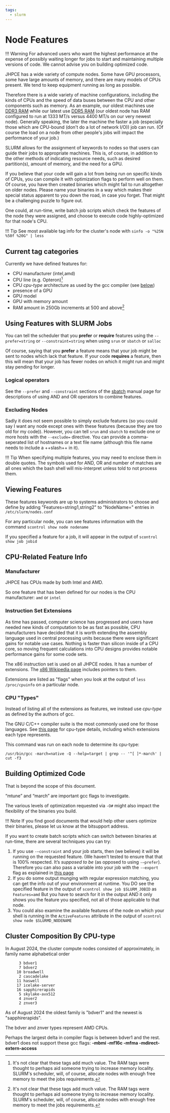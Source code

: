 ```yaml
---
tags:
  - slurm
---
```


# Node Features

!!! Warning
    For advanced users who want the highest performance at the expense of possibly waiting longer for jobs to start and maintaining multiple versions of code. We cannot advise you on building optimized code.

JHPCE has a wide variety of compute nodes. Some have GPU processors, some have large amounts of memory, and there are many models of CPUs present. We tend to keep equipment running as long as possible.

Therefore there is a wide variety of machine configurations, including the kinds of CPUs and the speed of data buses between the CPU and other components such as memory. As an example, our oldest machines use [DDR3 RAM](https://en.wikipedia.org/wiki/DDR3_SDRAM) while our latest use [DDR5 RAM](https://en.wikipedia.org/wiki/DDR5_SDRAM) (our oldest node has RAM configured to run at 1333 MT/s versus 4400 MT/s on our very newest node). Generally speaking, the later the machine the faster a job (especially those which are CPU-bound (don't do a lot of network I/O)) job can run.  (Of course the load on a node from other people's jobs will impact the performance of your job.)

SLURM allows for the assignment of keywords to nodes so that users can guide their jobs to appropriate machines. This is, of course, in addition to the other methods of indicating resource needs, such as desired partition(s), amount of memory, and the need for a GPU.

If you believe that your code will gain a lot from being run on specific kinds of CPUs, you can compile it with optimization flags to perform well on them. Of course, you have then created binaries which might fail to run altogether on older nodes. Please name your binaries in a way which makes their special status apparent to you down the road, in case you forget. That might be a challenging puzzle to figure out.

One could, at run-time, write batch job scripts which check the features of the node they were assigned, and choose to execute code highly-optimized for that node's CPU.

!!! Tip
    See most available tag info for the cluster's node with
    `sinfo -o "%25N %50f %20G" | less`
## Current tag categories
Currently we have defined features for:

- CPU manufacturer (intel,amd)
- CPU line (e.g. Opteron)[^1]
- CPU *cpu-type* architecture as used by the gcc compiler (see [below](../slurm/node-features.md/#cpu-types))
- presence of a GPU
- GPU model
- GPU with memory amount
- RAM amount in 250Gb increments at 500 and above[^1]

[^1]: It's not clear that these tags add much value. The RAM tags were thought to perhaps aid someone trying to increase memory locality. SLURM's scheduler, will, of course, allocate nodes with enough free memory to meet the jobs requirements.

## Using Features with SLURM Jobs

You can tell the scheduler that you **prefer** or **require** features using the `--prefer=string` or `--constraint=string` when using `srun` or `sbatch` or `salloc`

Of course, saying that you **prefer** a feature means that your job might be sent to nodes which lack that feature. If your code **requires** a feature, then this will mean that your job has fewer nodes on which it might run and might stay pending for longer.

### Logical operators
See the `--prefer` and `--constraint` sections of the [sbatch](https://slurm.schedmd.com/archive/slurm-22.05.9/sbatch.html) manual page for descriptions of using AND and OR operators to combine features.

### Excluding Nodes
Sadly it does not seem possible to simply exclude features (so you could say I want any node except ones with these features (because they are too old for my code)). However, you can tell `srun` and `sbatch` to exclude one or more hosts with the `--exclude=` directive. You can provide a comma-seperated list of hostnames or a text file name (although this file name needs to include a ++slash++ in it).

!!! Tip
    When specifying multiple features, you may need to enclose them in double quotes. The symbols used for AND, OR and number of matches are all ones which the bash shell will mis-interpret unless told to not process them.

## Viewing Features

These features keywords are up to systems administrators to choose and define by adding "Features=string1,string2" to "NodeName=" entries in `/etc/slurm/nodes.conf`

For any particular node, you can see features information with the command `scontrol show node nodename`

If you specified a feature for a job, it will appear in the output of `scontrol show job jobid`

## CPU-Related Feature Info

### Manufacturer

JHPCE has CPUs made by both Intel and AMD.

So one feature that has been defined for our nodes is the CPU manufacturer: `amd` or `intel`

### Instruction Set Extensions

As time has passed, computer science has progressed and users have needed new kinds of computation to be as fast as possible, CPU manufacturers have decided that it is worth extending the assembly language used in central processing units because there were significant gains for notable use cases. Nothing is faster than silicon inside of a CPU core, so moving frequent calculations into CPU designs provides notable performance gains for some code sets.

The x86 instruction set is used on all JHPCE nodes. It has a number of extensions. The [x86 Wikipedia page](https://en.wikipedia.org/wiki/X86) includes pointers to them.

Extensions are listed as "flags" when you look at the output of `less /proc/cpuinfo` on a particular node.

### CPU "Types"

Instead of listing all of the extensions as features, we instead use *cpu-type* as defined by the authors of gcc.

The GNU C/C++ compiler suite is the most commonly used one for those languages. See [this page](https://gcc.gnu.org/onlinedocs/gcc/x86-Options.html) for cpu-type details, including which extensions each type represents.

This command was run on each node to determine its cpu-type:

`/usr/bin/gcc -march=native -Q --help=target | grep -- '^[ ]*-march' | cut -f3`

## Building Optimized Code

That is beyond the scope of this document.

“mtune” and “march” are important gcc flags to investigate.

The various levels of optimization requested via `-O#` might also impact the flexibility of the binaries you build.

!!! Note
    If you find good documents that would help other users optimize their binaries, please let us know at the bitsupport address.

If you want to create batch scripts which can switch between binaries at run-time, there are several techniques you can try:
1)	If you use `-—constraint` and your job starts, then (we believe) it will be running on the requested feature. (We haven’t tested to ensure that that is 100% respected. It’s _supposed to be_ (as opposed to using `-—prefer`). Therefore you can also pass a variable into your job with the `-—export` flag as explained in [this page](../slurm/environment.md)
2)	If you  do some output munging with regular expression matching, you can get the info out of your environment at runtime. You DO see the specified feature in the output of `scontrol show job $SLURM_JOBID` as `Features=amd` But you have to search for it in the output AND it only shows you the feature you specified, not all of those applicable to that node.
3) You could also examine the available features of the node on which your shell is running in the `ActiveFeatures` attribute in the output of `scontrol show node $SLURMD_NODENAME`


## Cluster Composition By CPU-type

In August 2024, the cluster compute nodes consisted of approximately, in family name alphabetical order

```
      3 bdver1
      7 bdver2
     10 broadwell
      2 cascadelake
     11 haswell
     17 icelake-server
     16 sapphirerapids
      5 skylake-avx512
      4 znver2
      2 znver3
```

As of August 2024 the oldest family is "bdver1" and the newest is "sapphirerapids".

The bdver and znver types represent AMD CPUs.

Perhaps the largest delta in compiler flags is between bdver1 and the rest. bdver1 does not support these gcc flags:
  **-mbmi
  -mf16c
  -mfma
  -mdirect-extern-access**
